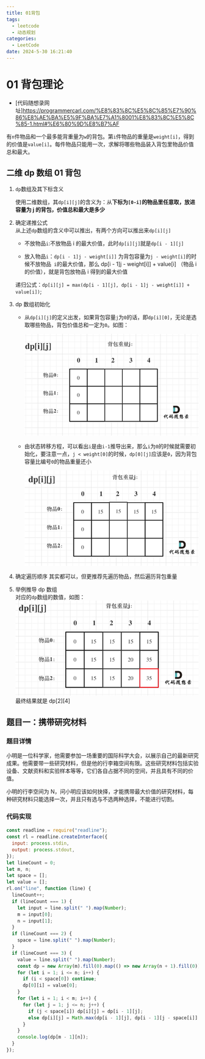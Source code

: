 ```yaml
---
title: 01背包
tags:
  - leetcode
  - 动态规划
categories:
  - LeetCode
date: 2024-5-30 16:21:40
---
```


<!-- @format -->

# 01 背包理论

- [代码随想录网址]<https://programmercarl.com/%E8%83%8C%E5%8C%85%E7%90%86%E8%AE%BA%E5%9F%BA%E7%A1%8001%E8%83%8C%E5%8C%85-1.html#%E6%80%9D%E8%B7%AF>

有`n`件物品和一个最多能背重量为`w`的背包。第`i`件物品的重量是`weight[i]`，得到的价值是`value[i]`。每件物品只能用一次，求解将哪些物品装入背包里物品价值总和最大。

## 二维 dp 数组 01 背包

1. `dp`数组及其下标含义

   使用二维数组，其`dp[i][j]`的含义为：从**下标为`[0-i]`的物品里任意取，放进容量为 j 的背包，价值总和最大是多少**

2. 确定递推公式  
    从上述`dp`数组的含义中可以推出，有两个方向可以推出来`dp[i][j]`

   - 不放物品`i`:不放物品 i 的最大价值，此时`dp[i][j]`就是`dp[i - 1][j]`

   - 放入物品`i`：`dp[i - 1]j - weight[i]]` 为背包容量为`j - weight[i]`的时候不放物品` i`的最大价值，那么 dp[i - 1]j - weight[i]] + value[i] （物品 i 的价值），就是背包放物品 i 得到的最大价值

   递归公式：`dp[i][j] = max(dp[i - 1][j], dp[i - 1]j - weight[i]] + value[i])`;

3. dp 数组初始化

   - 从`dp[i][j]`的定义出发，如果背包容量`j`为`0`的话，即`dp[i][0]`，无论是选取哪些物品，背包价值总和一定为`0`。如图：

     ![dp 数组初始化](../images/blog-2024-05-30-16-45-41.png)

   * 由状态转移方程，可以看出`i`是由`i-1`推导出来，那么`i`为`0`的时候就需要初始化，要注意一点，`j < weight[0]`的时候，`dp[0][j]`应该是`0`，因为背包容量比编号`0`的物品重量还小

     ![dp 数组初始化](../images/blog-2024-05-30-17-15-11.png)

4. 确定遍历顺序
   其实都可以，但更推荐先遍历物品，然后遍历背包重量
5. 举例推导 dp 数组  
    对应的`dp`数组的数值，如图：
   ![ dp 数组](../images/blog-2024-05-30-17-16-34.png)
   最终结果就是 dp[2][4]

## 题目一：携带研究材料

### 题目详情

小明是一位科学家，他需要参加一场重要的国际科学大会，以展示自己的最新研究成果。他需要带一些研究材料，但是他的行李箱空间有限。这些研究材料包括实验设备、文献资料和实验样本等等，它们各自占据不同的空间，并且具有不同的价值。

小明的行李空间为 N，问小明应该如何抉择，才能携带最大价值的研究材料，每种研究材料只能选择一次，并且只有选与不选两种选择，不能进行切割。

### 代码实现

```js
const readline = require("readline");
const rl = readline.createInterface({
  input: process.stdin,
  output: process.stdout,
});
let lineCount = 0;
let m, n;
let space = [];
let value = [];
rl.on("line", function (line) {
  lineCount++;
  if (lineCount === 1) {
    let input = line.split(" ").map(Number);
    m = input[0];
    n = input[1];
  }
  if (lineCount === 2) {
    space = line.split(" ").map(Number);
  }
  if (lineCount === 3) {
    value = line.split(" ").map(Number);
    const dp = new Array(m).fill(0).map(() => new Array(n + 1).fill(0));
    for (let i = 1; i <= n; i++) {
      if (i < space[0]) continue;
      dp[0][i] = value[0];
    }
    for (let i = 1; i < m; i++) {
      for (let j = 1; j <= n; j++) {
        if (j < space[i]) dp[i][j] = dp[i - 1][j];
        else dp[i][j] = Math.max(dp[i - 1][j], dp[i - 1][j - space[i]] + value[i]);
      }
    }
    console.log(dp[m - 1][n]);
  }
});
```

<!-- @format -->
